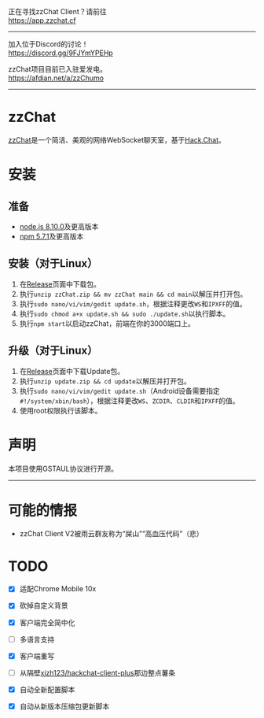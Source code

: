 正在寻找zzChat Client？请前往   
https://app.zzchat.cf   
   
---
   
加入位于Discord的讨论！  
https://discord.gg/9FJYmYPEHp   

zzChat项目目前已入驻爱发电。   
https://afdian.net/a/zzChumo   
  
---

# zzChat

[zzChat](https://zzchat.eu.org)是一个简洁、美观的网络WebSocket聊天室，基于[Hack.Chat](https://github.com/hack-chat/main)。

# 安装

## 准备

- [node.js 8.10.0](https://nodejs.org/en/download/package-manager/)及更高版本
- [npm 5.7.1](https://nodejs.org/en/download/package-manager/)及更高版本

## 安装（对于Linux）

1. 在[Release](https://github.com/zzChumo/zzChat-All/releases/tag/Release)页面中下载包。
2. 执行`unzip zzChat.zip && mv zzChat main && cd main`以解压并打开包。
8. 执行`sudo nano/vi/vim/gedit update.sh`，根据注释更改`WS`和`IPXFF`的值。
4. 执行`sudo chmod a+x update.sh && sudo ./update.sh`以执行脚本。
9. 执行`npm start`以启动zzChat，前端在你的3000端口上。

## 升级（对于Linux）
1. 在[Release](https://github.com/zzChumo/zzChat-All/releases/tag/Release)页面中下载Update包。
2. 执行`unzip update.zip && cd update`以解压并打开包。
3. 执行`sudo nano/vi/vim/gedit update.sh`（Android设备需要指定`#!/system/xbin/bash`），根据注释更改`WS`、`ZCDIR`、`CLDIR`和`IPXFF`的值。
4. 使用root权限执行该脚本。

# 声明

本项目使用GSTAUL协议进行开源。

---

# 可能的情报

- zzChat Client V2被雨云群友称为“屎山”“高血压代码”（悲）

# TODO

- [x] 适配Chrome Mobile 10x
- [x] 砍掉自定义背景
- [x] 客户端完全简中化
- [ ] 多语言支持
- [x] 客户端重写
- [ ] 从隔壁[xjzh123/hackchat-client-plus](https://github.com/xjzh123/hackchat-client-plus)那边整点薯条
- [x] 自动全新配置脚本
- [x] 自动从新版本压缩包更新脚本

